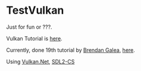 # TestVulkan

Just for fun or ???.

Vulkan Tutorial is [here](https://github.com/TiLied/TestVulkan/tree/vulkanTutorial).

Currently, done 19th tutorial by [Brendan Galea](https://www.youtube.com/c/BrendanGalea), [here](https://github.com/TiLied/TestVulkan/tree/master/TestVulkan/TutorialYT).

Using [Vulkan.Net](https://github.com/EvergineTeam/Vulkan.NET), [SDL2-CS](https://github.com/flibitijibibo/SDL2-CS)
